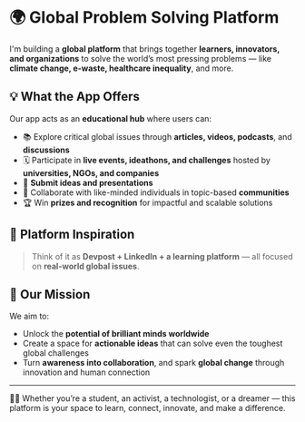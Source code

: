 # 🌍 Global Problem Solving Platform

I'm building a **global platform** that brings together **learners, innovators, and organizations** to solve the world’s most pressing problems — like **climate change, e-waste, healthcare inequality**, and more.

## 💡 What the App Offers

Our app acts as an **educational hub** where users can:

- 📚 Explore critical global issues through **articles, videos, podcasts**, and **discussions**
- 🗓️ Participate in **live events, ideathons, and challenges** hosted by **universities, NGOs, and companies**
- 🧠 **Submit ideas and presentations**
- 🤝 Collaborate with like-minded individuals in topic-based **communities**
- 🏆 Win **prizes and recognition** for impactful and scalable solutions

## 🔗 Platform Inspiration

> Think of it as **Devpost + LinkedIn + a learning platform** — all focused on **real-world global issues**.

## 🚀 Our Mission

We aim to:

- Unlock the **potential of brilliant minds worldwide**
- Create a space for **actionable ideas** that can solve even the toughest global challenges
- Turn **awareness into collaboration**, and spark **global change** through innovation and human connection

---

👨‍🔬 Whether you’re a student, an activist, a technologist, or a dreamer — this platform is your space to learn, connect, innovate, and make a difference.


